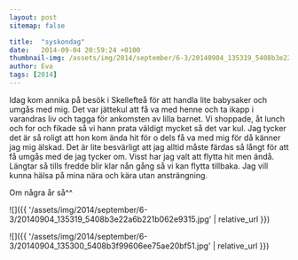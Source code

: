 ```yaml
---
layout: post
sitemap: false

title:  "syskondag"
date:   2014-09-04 20:59:24 +0100
thumbnail-img: /assets/img/2014/september/6-3/20140904_135319_5408b3e22a6b221b062e9315.jpg
author: Eva
tags: [2014]
---
```


Idag kom annika på besök i Skellefteå för att handla lite babysaker och umgås med mig. Det var jättekul att få va med henne och ta ikapp i varandras liv och tagga för ankomsten av lilla barnet. Vi shoppade, åt lunch och for och fikade så vi hann prata väldigt mycket så det var kul. Jag tycker det är så roligt att hon kom ända hit för o dels få va med mig för då känner jag mig älskad. Det är lite besvärligt att jag alltid måste färdas så långt för att få umgås med de jag tycker om. Visst har jag valt att flytta hit men ändå. Längtar så tills fredde blir klar nån gång så vi kan flytta tillbaka. Jag vill kunna hälsa på mina nära och kära utan ansträngning. 

Om några år så^^

![]({{ '/assets/img/2014/september/6-3/20140904_135319_5408b3e22a6b221b062e9315.jpg'  | relative_url }})

![]({{ '/assets/img/2014/september/6-3/20140904_135300_5408b3f99606ee75ae20bf51.jpg'  | relative_url }})

